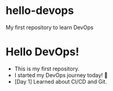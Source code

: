 # hello-devops
My first repository to learn DevOps
# Hello DevOps!

- This is my first repository.
- I started my DevOps journey today! 🚀
- [Day 1] Learned about CI/CD and Git.
